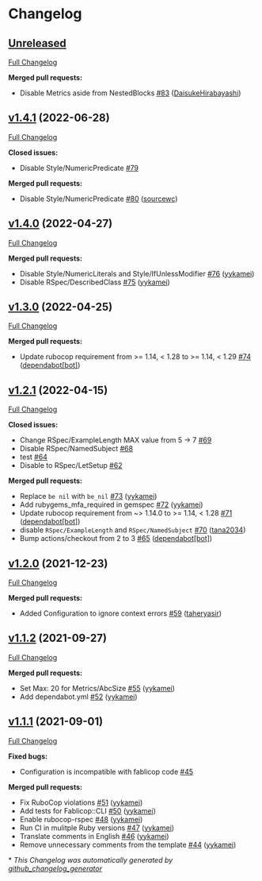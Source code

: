 # Changelog

## [Unreleased](https://github.com/Fablic/fablicop/tree/HEAD)

[Full Changelog](https://github.com/Fablic/fablicop/compare/v1.4.1...HEAD)

**Merged pull requests:**

- Disable Metrics aside from NestedBlocks [\#83](https://github.com/Fablic/fablicop/pull/83) ([DaisukeHirabayashi](https://github.com/DaisukeHirabayashi))

## [v1.4.1](https://github.com/Fablic/fablicop/tree/v1.4.1) (2022-06-28)

[Full Changelog](https://github.com/Fablic/fablicop/compare/v1.4.0...v1.4.1)

**Closed issues:**

- Disable Style/NumericPredicate [\#79](https://github.com/Fablic/fablicop/issues/79)

**Merged pull requests:**

- Disable Style/NumericPredicate [\#80](https://github.com/Fablic/fablicop/pull/80) ([sourcewc](https://github.com/sourcewc))

## [v1.4.0](https://github.com/Fablic/fablicop/tree/v1.4.0) (2022-04-27)

[Full Changelog](https://github.com/Fablic/fablicop/compare/v1.3.0...v1.4.0)

**Merged pull requests:**

- Disable Style/NumericLiterals and Style/IfUnlessModifier [\#76](https://github.com/Fablic/fablicop/pull/76) ([yykamei](https://github.com/yykamei))
- Disable RSpec/DescribedClass [\#75](https://github.com/Fablic/fablicop/pull/75) ([yykamei](https://github.com/yykamei))

## [v1.3.0](https://github.com/Fablic/fablicop/tree/v1.3.0) (2022-04-25)

[Full Changelog](https://github.com/Fablic/fablicop/compare/v1.2.1...v1.3.0)

**Merged pull requests:**

- Update rubocop requirement from \>= 1.14, \< 1.28 to \>= 1.14, \< 1.29 [\#74](https://github.com/Fablic/fablicop/pull/74) ([dependabot[bot]](https://github.com/apps/dependabot))

## [v1.2.1](https://github.com/Fablic/fablicop/tree/v1.2.1) (2022-04-15)

[Full Changelog](https://github.com/Fablic/fablicop/compare/v1.2.0...v1.2.1)

**Closed issues:**

- Change RSpec/ExampleLength MAX value from 5 -\> 7 [\#69](https://github.com/Fablic/fablicop/issues/69)
- Disable RSpec/NamedSubject [\#68](https://github.com/Fablic/fablicop/issues/68)
- test [\#64](https://github.com/Fablic/fablicop/issues/64)
- Disable to RSpec/LetSetup [\#62](https://github.com/Fablic/fablicop/issues/62)

**Merged pull requests:**

- Replace `be nil` with `be_nil` [\#73](https://github.com/Fablic/fablicop/pull/73) ([yykamei](https://github.com/yykamei))
- Add rubygems\_mfa\_required in gemspec [\#72](https://github.com/Fablic/fablicop/pull/72) ([yykamei](https://github.com/yykamei))
- Update rubocop requirement from ~\> 1.14.0 to \>= 1.14, \< 1.28 [\#71](https://github.com/Fablic/fablicop/pull/71) ([dependabot[bot]](https://github.com/apps/dependabot))
- disable `RSpec/ExampleLength` and `RSpec/NamedSubject` [\#70](https://github.com/Fablic/fablicop/pull/70) ([tana2034](https://github.com/tana2034))
- Bump actions/checkout from 2 to 3 [\#65](https://github.com/Fablic/fablicop/pull/65) ([dependabot[bot]](https://github.com/apps/dependabot))

## [v1.2.0](https://github.com/Fablic/fablicop/tree/v1.2.0) (2021-12-23)

[Full Changelog](https://github.com/Fablic/fablicop/compare/v1.1.2...v1.2.0)

**Merged pull requests:**

- Added Configuration to ignore context errors [\#59](https://github.com/Fablic/fablicop/pull/59) ([taheryasir](https://github.com/taheryasir))

## [v1.1.2](https://github.com/Fablic/fablicop/tree/v1.1.2) (2021-09-27)

[Full Changelog](https://github.com/Fablic/fablicop/compare/v1.1.1...v1.1.2)

**Merged pull requests:**

- Set Max: 20 for Metrics/AbcSize [\#55](https://github.com/Fablic/fablicop/pull/55) ([yykamei](https://github.com/yykamei))
- Add dependabot.yml [\#52](https://github.com/Fablic/fablicop/pull/52) ([yykamei](https://github.com/yykamei))

## [v1.1.1](https://github.com/Fablic/fablicop/tree/v1.1.1) (2021-09-01)

[Full Changelog](https://github.com/Fablic/fablicop/compare/v1.1.0...v1.1.1)

**Fixed bugs:**

- Configuration is incompatible with fablicop code [\#45](https://github.com/Fablic/fablicop/issues/45)

**Merged pull requests:**

- Fix RuboCop violations [\#51](https://github.com/Fablic/fablicop/pull/51) ([yykamei](https://github.com/yykamei))
- Add tests for Fablicop::CLI [\#50](https://github.com/Fablic/fablicop/pull/50) ([yykamei](https://github.com/yykamei))
- Enable rubocop-rspec [\#48](https://github.com/Fablic/fablicop/pull/48) ([yykamei](https://github.com/yykamei))
- Run CI in mulitple Ruby versions [\#47](https://github.com/Fablic/fablicop/pull/47) ([yykamei](https://github.com/yykamei))
- Translate comments in English [\#46](https://github.com/Fablic/fablicop/pull/46) ([yykamei](https://github.com/yykamei))
- Remove unnecessary comments from the template [\#44](https://github.com/Fablic/fablicop/pull/44) ([yykamei](https://github.com/yykamei))



\* *This Changelog was automatically generated by [github_changelog_generator](https://github.com/github-changelog-generator/github-changelog-generator)*
